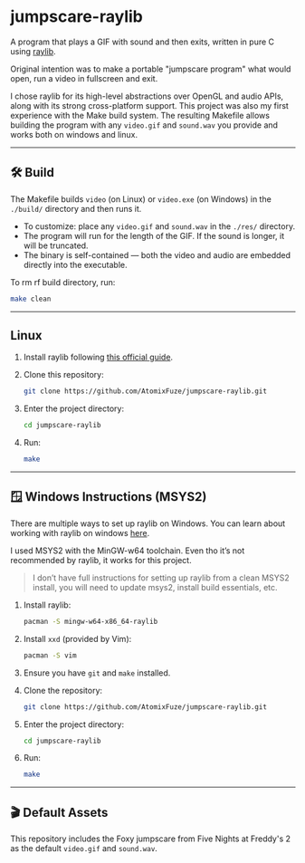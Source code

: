 # jumpscare-raylib

A program that plays a GIF with sound and then exits, written in pure C using [raylib](https://www.raylib.com/).

Original intention was to make a portable "jumpscare program" what would open, run a video in fullscreen and exit.

I chose raylib for its high-level abstractions over OpenGL and audio APIs, along with its strong cross-platform support. This project was also my first experience with the Make build system. The resulting Makefile allows building the program with any `video.gif` and `sound.wav` you provide and works both on windows and linux.

---

## 🛠️ Build

The Makefile builds `video` (on Linux) or `video.exe` (on Windows) in the `./build/` directory and then runs it.

- To customize: place any `video.gif` and `sound.wav` in the `./res/` directory.
- The program will run for the length of the GIF. If the sound is longer, it will be truncated.
- The binary is self-contained — both the video and audio are embedded directly into the executable.

To rm rf build directory, run:  
```sh
make clean
````

---

## Linux

1. Install raylib following [this official guide](https://github.com/raysan5/raylib/wiki/Working-on-GNU-Linux).
2. Clone this repository:

   ```sh
   git clone https://github.com/AtomixFuze/jumpscare-raylib.git
   ```
3. Enter the project directory:

   ```sh
   cd jumpscare-raylib
   ```
4. Run:

   ```sh
   make
   ```

---

## 🪟 Windows Instructions (MSYS2)

There are multiple ways to set up raylib on Windows. 
You can learn about working with raylib on windows [here](https://github.com/raysan5/raylib/wiki/Working-on-Windows).

I used MSYS2 with the MinGW-w64 toolchain.
Even tho it’s not recommended by raylib, it works for this project.

> I don’t have full instructions for setting up raylib from a clean MSYS2 install, you will need to update msys2, install build essentials, etc.

1. Install raylib:

   ```sh
   pacman -S mingw-w64-x86_64-raylib
   ```
2. Install `xxd` (provided by Vim):

   ```sh
   pacman -S vim
   ```
3. Ensure you have `git` and `make` installed.
4. Clone the repository:

   ```sh
   git clone https://github.com/AtomixFuze/jumpscare-raylib.git
   ```
5. Enter the project directory:

   ```sh
   cd jumpscare-raylib
   ```
6. Run:

   ```sh
   make
   ```

---

## 🎬 Default Assets

This repository includes the Foxy jumpscare from Five Nights at Freddy's 2 as the default `video.gif` and `sound.wav`.